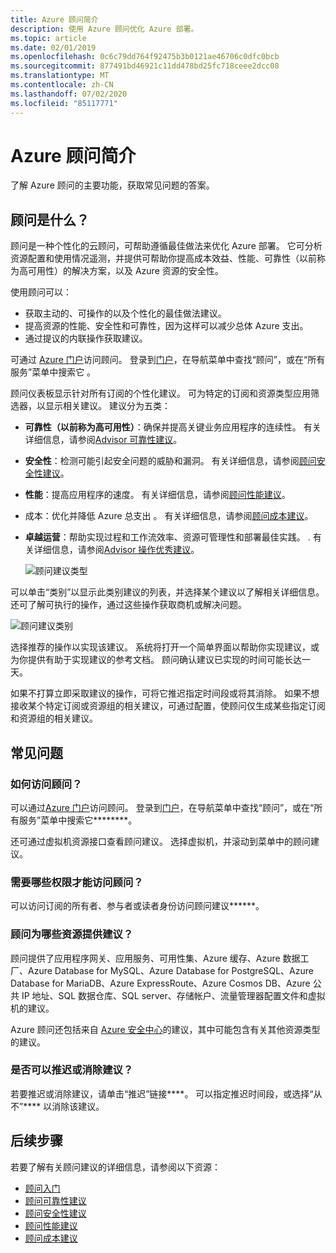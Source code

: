 ```yaml
---
title: Azure 顾问简介
description: 使用 Azure 顾问优化 Azure 部署。
ms.topic: article
ms.date: 02/01/2019
ms.openlocfilehash: 0c6c79dd764f92475b3b0121ae46706c0dfc0bcb
ms.sourcegitcommit: 877491bd46921c11dd478bd25fc718ceee2dcc08
ms.translationtype: MT
ms.contentlocale: zh-CN
ms.lasthandoff: 07/02/2020
ms.locfileid: "85117771"
---
```

# <a name="introduction-to-azure-advisor"></a>Azure 顾问简介

了解 Azure 顾问的主要功能，获取常见问题的答案。

## <a name="what-is-advisor"></a>顾问是什么？
顾问是一种个性化的云顾问，可帮助遵循最佳做法来优化 Azure 部署。 它可分析资源配置和使用情况遥测，并提供可帮助你提高成本效益、性能、可靠性（以前称为高可用性）的解决方案，以及 Azure 资源的安全性。

使用顾问可以：
* 获取主动的、可操作的以及个性化的最佳做法建议。 
* 提高资源的性能、安全性和可靠性，因为这样可以减少总体 Azure 支出。
* 通过提议的内联操作获取建议。

可通过 [Azure 门户](https://aka.ms/azureadvisordashboard)访问顾问。 登录到[门户](https://portal.azure.com)，在导航菜单中查找“顾问”，或在“所有服务”菜单中搜索它   。

顾问仪表板显示针对所有订阅的个性化建议。  可为特定的订阅和资源类型应用筛选器，以显示相关建议。  建议分为五类： 

* **可靠性（以前称为高可用性）**：确保并提高关键业务应用程序的连续性。 有关详细信息，请参阅[Advisor 可靠性建议](advisor-high-availability-recommendations.md)。
* **安全性**：检测可能引起安全问题的威胁和漏洞。 有关详细信息，请参阅[顾问安全性建议](advisor-security-recommendations.md)。
* **性能**：提高应用程序的速度。 有关详细信息，请参阅[顾问性能建议](advisor-performance-recommendations.md)。
* 成本：优化并降低 Azure 总支出  。 有关详细信息，请参阅[顾问成本建议](advisor-cost-recommendations.md)。
* **卓越运营**：帮助实现过程和工作流效率、资源可管理性和部署最佳实践。 . 有关详细信息，请参阅[Advisor 操作优秀建议](advisor-operational-excellence-recommendations.md)。

  ![顾问建议类型](./media/advisor-overview/advisor-dashboard.png)

可以单击“类别”以显示此类别建议的列表，并选择某个建议以了解相关详细信息。  还可了解可执行的操作，通过这些操作获取商机或解决问题。

![顾问建议类别](./media/advisor-overview/advisor-ha-category-example.png) 

选择推荐的操作以实现该建议。  系统将打开一个简单界面以帮助你实现建议，或为你提供有助于实现建议的参考文档。  顾问确认建议已实现的时间可能长达一天。

如果不打算立即采取建议的操作，可将它推迟指定时间段或将其消除。  如果不想接收某个特定订阅或资源组的相关建议，可通过配置，使顾问仅生成某些指定订阅和资源组的相关建议。

## <a name="frequently-asked-questions"></a>常见问题

### <a name="how-do-i-access-advisor"></a>如何访问顾问？
可以通过[Azure 门户](https://aka.ms/azureadvisordashboard)访问顾问。 登录到[门户](https://portal.azure.com)，在导航菜单中查找“顾问”，或在“所有服务”菜单中搜索它********。

还可通过虚拟机资源接口查看顾问建议。 选择虚拟机，并滚动到菜单中的顾问建议。 

### <a name="what-permissions-do-i-need-to-access-advisor"></a>需要哪些权限才能访问顾问？
 
可以访问订阅的所有者、参与者或读者身份访问顾问建议******。

### <a name="what-resources-does-advisor-provide-recommendations-for"></a>顾问为哪些资源提供建议？

顾问提供了应用程序网关、应用服务、可用性集、Azure 缓存、Azure 数据工厂、Azure Database for MySQL、Azure Database for PostgreSQL、Azure Database for MariaDB、Azure ExpressRoute、Azure Cosmos DB、Azure 公共 IP 地址、SQL 数据仓库、SQL server、存储帐户、流量管理器配置文件和虚拟机的建议。

Azure 顾问还包括来自 [Azure 安全中心](https://docs.microsoft.com/azure/security-center/security-center-recommendations)的建议，其中可能包含有关其他资源类型的建议。

### <a name="can-i-postpone-or-dismiss-a-recommendation"></a>是否可以推迟或消除建议？

若要推迟或消除建议，请单击“推迟”链接****。 可以指定推迟时间段，或选择“从不”**** 以消除该建议。

## <a name="next-steps"></a>后续步骤

若要了解有关顾问建议的详细信息，请参阅以下资源：

* [顾问入门](advisor-get-started.md)
* [顾问可靠性建议](advisor-high-availability-recommendations.md)
* [顾问安全性建议](advisor-security-recommendations.md)
* [顾问性能建议](advisor-performance-recommendations.md)
* [顾问成本建议](advisor-cost-recommendations.md)
